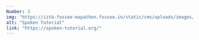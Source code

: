 ```yaml
---
Number: 3
img: "https://iitb-fossee-mapathon.fossee.in/static/cms/uploads/images/st-logo.png"
alt: "Spoken Tutorial"
link: "https://spoken-tutorial.org/"
---
```

